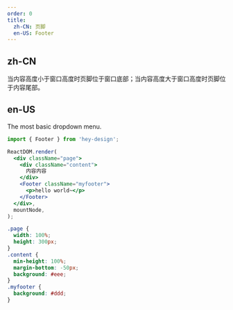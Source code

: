 ```yaml
---
order: 0
title:
  zh-CN: 页脚
  en-US: Footer
---
```


## zh-CN

当内容高度小于窗口高度时页脚位于窗口底部；当内容高度大于窗口高度时页脚位于内容尾部。

## en-US

The most basic dropdown menu.

```jsx
import { Footer } from 'hey-design';

ReactDOM.render(
  <div className="page">
    <div className="content">
      内容内容
    </div>
    <Footer className="myfooter">
      <p>hello world~</p>
    </Footer>
  </div>,
  mountNode,
);
```

```css
.page {
  width: 100%;
  height: 300px;
}
.content {
  min-height: 100%;
  margin-bottom: -50px;
  background: #eee;
}
.myfooter {
  background: #ddd;
}
```
